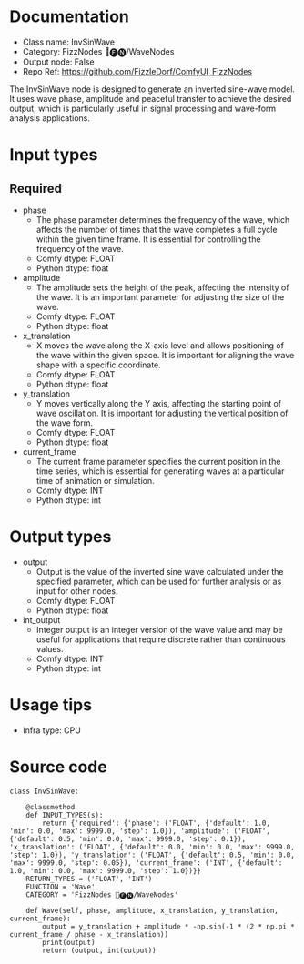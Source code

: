 # Documentation
- Class name: InvSinWave
- Category: FizzNodes 📅🅕🅝/WaveNodes
- Output node: False
- Repo Ref: https://github.com/FizzleDorf/ComfyUI_FizzNodes

The InvSinWave node is designed to generate an inverted sine-wave model. It uses wave phase, amplitude and peaceful transfer to achieve the desired output, which is particularly useful in signal processing and wave-form analysis applications.

# Input types
## Required
- phase
    - The phase parameter determines the frequency of the wave, which affects the number of times that the wave completes a full cycle within the given time frame. It is essential for controlling the frequency of the wave.
    - Comfy dtype: FLOAT
    - Python dtype: float
- amplitude
    - The amplitude sets the height of the peak, affecting the intensity of the wave. It is an important parameter for adjusting the size of the wave.
    - Comfy dtype: FLOAT
    - Python dtype: float
- x_translation
    - X moves the wave along the X-axis level and allows positioning of the wave within the given space. It is important for aligning the wave shape with a specific coordinate.
    - Comfy dtype: FLOAT
    - Python dtype: float
- y_translation
    - Y moves vertically along the Y axis, affecting the starting point of wave oscillation. It is important for adjusting the vertical position of the wave form.
    - Comfy dtype: FLOAT
    - Python dtype: float
- current_frame
    - The current frame parameter specifies the current position in the time series, which is essential for generating waves at a particular time of animation or simulation.
    - Comfy dtype: INT
    - Python dtype: int

# Output types
- output
    - Output is the value of the inverted sine wave calculated under the specified parameter, which can be used for further analysis or as input for other nodes.
    - Comfy dtype: FLOAT
    - Python dtype: float
- int_output
    - Integer output is an integer version of the wave value and may be useful for applications that require discrete rather than continuous values.
    - Comfy dtype: INT
    - Python dtype: int

# Usage tips
- Infra type: CPU

# Source code
```
class InvSinWave:

    @classmethod
    def INPUT_TYPES(s):
        return {'required': {'phase': ('FLOAT', {'default': 1.0, 'min': 0.0, 'max': 9999.0, 'step': 1.0}), 'amplitude': ('FLOAT', {'default': 0.5, 'min': 0.0, 'max': 9999.0, 'step': 0.1}), 'x_translation': ('FLOAT', {'default': 0.0, 'min': 0.0, 'max': 9999.0, 'step': 1.0}), 'y_translation': ('FLOAT', {'default': 0.5, 'min': 0.0, 'max': 9999.0, 'step': 0.05}), 'current_frame': ('INT', {'default': 1.0, 'min': 0.0, 'max': 9999.0, 'step': 1.0})}}
    RETURN_TYPES = ('FLOAT', 'INT')
    FUNCTION = 'Wave'
    CATEGORY = 'FizzNodes 📅🅕🅝/WaveNodes'

    def Wave(self, phase, amplitude, x_translation, y_translation, current_frame):
        output = y_translation + amplitude * -np.sin(-1 * (2 * np.pi * current_frame / phase - x_translation))
        print(output)
        return (output, int(output))
```